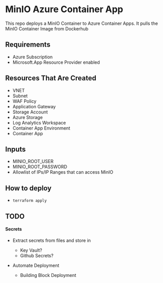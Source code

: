 # MinIO Azure Container App

This repo deploys a MinIO Container to Azure Container Apps. It pulls the MinIO Container Image from Dockerhub

## Requirements
- Azure Subscription
- Microsoft.App Resource Provider enabled

## Resources That Are Created
- VNET
- Subnet
- WAF Policy
- Application Gateway
- Storage Account
- Azure Storage
- Log Analytics Workspace
- Container App Environment
- Container App

## Inputs
- MINIO_ROOT_USER
- MINIO_ROOT_PASSWORD
- Allowlist of IPs/IP Ranges that can access MinIO

## How to deploy
- `terraform apply`

## TODO
#### Secrets
- Extract secrets from files and store in
  - Key Vault?
  - Github Secrets?

- Automate Deployment
  - Building Block Deployment